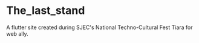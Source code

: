 # The_last_stand
A flutter site created during SJEC's National Techno-Cultural Fest Tiara for web ally.
